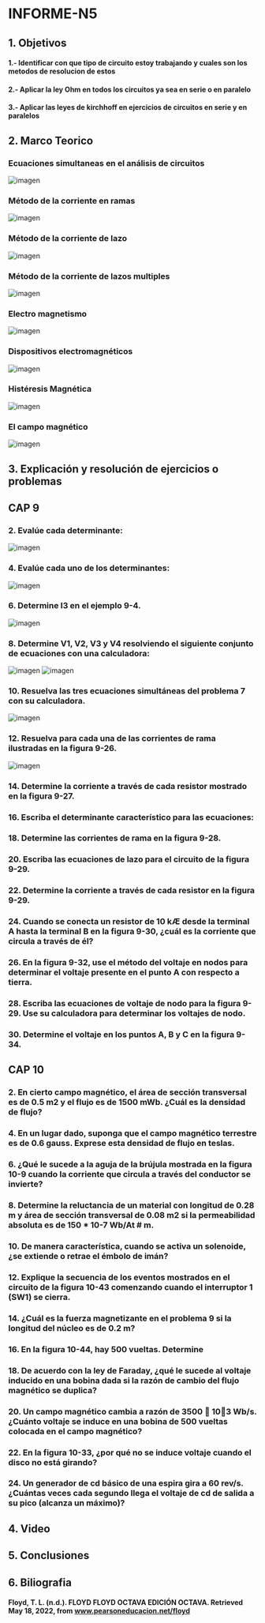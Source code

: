 # INFORME-N5
## 1. Objetivos
#### 1.- Identificar con que tipo de circuito estoy trabajando y cuales son los metodos de resolucion de estos
#### 2.- Aplicar la ley Ohm en todos los circuitos ya sea en serie o en paralelo
#### 3.- Aplicar las leyes de kirchhoff en ejercicios de circuitos en serie y en paralelos
## 2. Marco Teorico
### Ecuaciones simultaneas en el análisis de circuitos
![imagen](https://user-images.githubusercontent.com/105674953/177670880-76f5233a-6138-4109-85a6-c2b3fd13e26f.png)

### Método de la corriente en ramas
![imagen](https://user-images.githubusercontent.com/105674953/177670933-e773ed54-1e3a-4a63-bd47-55261b23cd35.png)

### Método de la corriente de lazo
![imagen](https://user-images.githubusercontent.com/105674953/177670962-40a676fa-eba7-4249-9949-1f57f48c38de.png)

### Método de la corriente de lazos multiples
![imagen](https://user-images.githubusercontent.com/105674953/177670977-5cb132bf-7d51-46ed-8c3c-bb8ea2f9a86e.png)
 
### Electro magnetismo
![imagen](https://user-images.githubusercontent.com/105674953/177671017-1473cbd9-5150-45d9-9e17-8f79f7dc1aca.png)

### Dispositivos electromagnéticos
![imagen](https://user-images.githubusercontent.com/105674953/177671067-1e33a8f9-f45c-445d-860d-66f542a09399.png)

### Histéresis Magnética
![imagen](https://user-images.githubusercontent.com/105674953/177671074-b85b8f69-67ca-4e4b-85de-ae7aa9bb0c22.png)

### El campo magnético
![imagen](https://user-images.githubusercontent.com/105674953/177671100-368f9a9c-cd27-4d7a-88cc-0a886bd232f0.png)

## 3.	Explicación y resolución de ejercicios o problemas
## CAP 9
### 2. Evalúe cada determinante:
![imagen](https://user-images.githubusercontent.com/105674953/177687123-0862c1c4-f778-447e-8452-98858b8ad8e7.png)

### 4. Evalúe cada uno de los determinantes:
![imagen](https://user-images.githubusercontent.com/105674953/177687950-d407c325-a480-4371-87a6-179842e5d10c.png)

### 6. Determine I3 en el ejemplo 9-4.
![imagen](https://user-images.githubusercontent.com/105674953/177688782-ad58e9df-244c-4808-bea9-5b14fd6e4acb.png)

### 8. Determine V1, V2, V3 y V4 resolviendo el siguiente conjunto de ecuaciones con una calculadora:
![imagen](https://user-images.githubusercontent.com/105674953/177690096-258f379f-d397-4c7b-8a1f-32a60b684b68.png)
![imagen](https://user-images.githubusercontent.com/105674953/177690137-a4eb5341-4368-4f6a-b8ee-0cefab335b07.png)

### 10. Resuelva las tres ecuaciones simultáneas del problema 7 con su calculadora.
![imagen](https://user-images.githubusercontent.com/105674953/177691959-772dc8b4-234d-4bf5-8097-da47dfc379a7.png)

### 12. Resuelva para cada una de las corrientes de rama ilustradas en la figura 9-26.
![imagen](https://user-images.githubusercontent.com/105674953/177695552-f35da3a3-526a-440c-98cf-5afac29ab90e.png)

### 14. Determine la corriente a través de cada resistor mostrado en la figura 9-27.

### 16. Escriba el determinante característico para las ecuaciones:

### 18. Determine las corrientes de rama en la figura 9-28.

### 20. Escriba las ecuaciones de lazo para el circuito de la figura 9-29.

### 22. Determine la corriente a través de cada resistor en la figura 9-29.

### 24. Cuando se conecta un resistor de 10 kÆ desde la terminal A hasta la terminal B en la figura 9-30, ¿cuál es la corriente que circula a través de él?

### 26. En la figura 9-32, use el método del voltaje en nodos para determinar el voltaje presente en el punto A con respecto a tierra.

### 28. Escriba las ecuaciones de voltaje de nodo para la figura 9-29. Use su calculadora para determinar los voltajes de nodo.

### 30. Determine el voltaje en los puntos A, B y C en la figura 9-34.





## CAP 10
### 2. En cierto campo magnético, el área de sección transversal es de 0.5 m2 y el flujo es de 1500 mWb. ¿Cuál es la densidad de flujo?

### 4. En un lugar dado, suponga que el campo magnético terrestre es de 0.6 gauss. Exprese esta densidad de flujo en teslas.

### 6. ¿Qué le sucede a la aguja de la brújula mostrada en la figura 10-9 cuando la corriente que circula a través del conductor se invierte?

### 8. Determine la reluctancia de un material con longitud de 0.28 m y área de sección transversal de 0.08 m2 si la permeabilidad absoluta es de 150 * 10-7 Wb/At # m.

### 10. De manera característica, cuando se activa un solenoide, ¿se extiende o retrae el émbolo de imán?

### 12. Explique la secuencia de los eventos mostrados en el circuito de la figura 10-43 comenzando cuando el interruptor 1 (SW1) se cierra.

### 14. ¿Cuál es la fuerza magnetizante en el problema 9 si la longitud del núcleo es de 0.2 m?

### 16. En la figura 10-44, hay 500 vueltas. Determine

### 18. De acuerdo con la ley de Faraday, ¿qué le sucede al voltaje inducido en una bobina dada si la razón de cambio del flujo magnético se duplica?

### 20. Un campo magnético cambia a razón de 3500  103 Wb/s. ¿Cuánto voltaje se induce en una bobina de 500 vueltas colocada en el campo magnético?

### 22. En la figura 10-33, ¿por qué no se induce voltaje cuando el disco no está girando?

### 24. Un generador de cd básico de una espira gira a 60 rev/s. ¿Cuántas veces cada segundo llega el voltaje de cd de salida a su pico (alcanza un máximo)?

###
###
###
###
###
###
###
###
###
###
###
###
###
###
###
###
###
###
###
###
###
###
###
###
###
###
###
###
###
###
###
###
###
###
###
###
###
###
###
###
###
###
###
###
###
###
###
###
###
###
###
###
###
###
###
###
###
###
###
###


## 4. Video
## 5. Conclusiones
## 6. Biliografia
#### Floyd, T. L. (n.d.). FLOYD FLOYD OCTAVA EDICIÓN OCTAVA. Retrieved May 18, 2022, from www.pearsoneducacion.net/floyd
